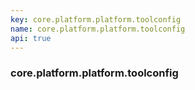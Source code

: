 ```yaml
---
key: core.platform.platform.toolconfig
name: core.platform.platform.toolconfig
api: true
---
```


### core.platform.platform.toolconfig
